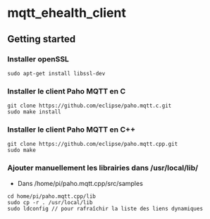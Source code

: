 # mqtt_ehealth_client

## Getting started
### Installer openSSL
```
sudo apt-get install libssl-dev
```
### Installer le client Paho MQTT en C
```
git clone https://github.com/eclipse/paho.mqtt.c.git
sudo make install
```
### Installer le client Paho MQTT en C++
```
git clone https://github.com/eclipse/paho.mqtt.cpp.git
sudo make
```
### Ajouter manuellement les librairies dans /usr/local/lib/ 
* Dans /home/pi/paho.mqtt.cpp/src/samples
```
cd home/pi/paho.mqtt.cpp/lib
sudo cp -r . /usr/local/lib
sudo ldconfig // pour rafraîchir la liste des liens dynamiques
```
